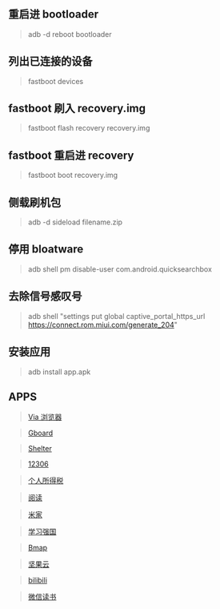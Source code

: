 ## 重启进 bootloader
  > adb -d reboot bootloader
## 列出已连接的设备
  > fastboot devices
## fastboot 刷入 recovery.img
  > fastboot flash recovery recovery.img
## fastboot 重启进 recovery
  > fastboot boot recovery.img
## 侧载刷机包
  > adb -d sideload filename.zip
## 停用 bloatware
  > adb shell pm disable-user com.android.quicksearchbox
## 去除信号感叹号
  > adb shell "settings put global captive_portal_https_url https://connect.rom.miui.com/generate_204"
## 安装应用
  > adb install app.apk

## APPS
  > [Via 浏览器](https://via-browser-fast-and-light-geek-best-choice.cn.uptodown.com/android)

  > [Gboard](https://gboard-go.cn.uptodown.com/android)

  > [Shelter](https://f-droid.org/packages/net.typeblog.shelter/)

  > [12306](https://mobile.12306.cn/otsmobile/h5/otsbussiness/downloadapp/downloadapp.html)

  > [个人所得税](https://etax.chinatax.gov.cn/download/its.apk)

  > [阅读](https://github.com/gedoor/legado/releases)

  > [米家](https://g.home.mi.com/views/download-mihome.html)

  > [学习强国](https://h5.xuexi.cn/page/download.html)

  > [Bmap](http://www.bmaps.cn/)

  > [坚果云](https://sj.qq.com/appdetail/nutstore.android?from_wxz=1)

  > [bilibili](https://com-bilibili-app-in.cn.uptodown.com/android)

  > [微信读书](https://weread.qq.com/web/redirect?from=NavBar)

